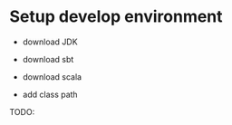 # Setup develop environment

- download JDK
- download sbt
- download scala

- add class path

TODO: 